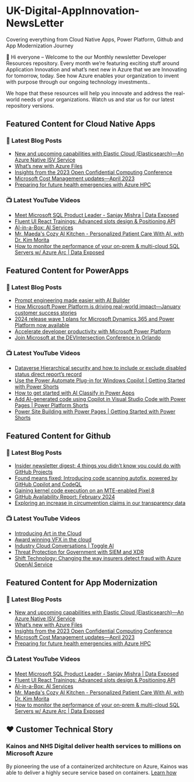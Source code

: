 # UK-Digital-AppInnovation-NewsLetter

Covering everything from Cloud Native Apps, Power Platform, Github and App Modernization Journey

👋 Hi everyone – Welcome to the our Monthly newsletter Developer Resources repository. Every month we’re featuring exciting stuff around Application Innovation and what’s next new in Azure that we are Innovating for tomorrow, today. See how Azure enables your organization to invent with purpose through our ongoing technology investments..


We hope that these resources will help you innovate and address the real-world needs of your organizations. Watch us and star us for our latest repository versions.

## Featured Content for Cloud Native Apps


### 📝 Latest Blog Posts

    
<!-- BLOGCNA:START -->
- [New and upcoming capabilities with Elastic Cloud (Elasticsearch)—An Azure Native ISV Service](https://azure.microsoft.com/blog/new-and-upcoming-capabilities-with-elastic-cloud-elasticsearch-an-azure-native-isv-service/)
- [What’s new with Azure Files](https://azure.microsoft.com/blog/what-s-new-with-azure-files/)
- [Insights from the 2023 Open Confidential Computing Conference](https://azure.microsoft.com/blog/insights-from-the-2023-open-confidential-computing-conference/)
- [Microsoft Cost Management updates—April 2023](https://azure.microsoft.com/blog/microsoft-cost-management-updates-april-2023/)
- [Preparing for future health emergencies with Azure HPC ](https://azure.microsoft.com/blog/preparing-for-future-health-emergencies-with-azure-hpc/)
<!-- BLOGCNA:END -->

### 📺 Latest YouTube Videos

 
<!-- YOUTUBECNA:START -->
- [Meet Microsoft SQL Product Leader - Sanjay Mishra | Data Exposed](https://www.youtube.com/watch?v=4cYIll-U6ms)
- [Fluent UI React Trainings: Advanced slots design &amp; Positioning API](https://www.youtube.com/watch?v=DfG0VZKXcL4)
- [AI-in-a-Box: AI Services](https://www.youtube.com/watch?v=i7_G1bNad3A)
- [Mr. Maeda&#39;s Cozy AI Kitchen - Personalized Patient Care With AI, with Dr. Kim Morita](https://www.youtube.com/watch?v=_LvN25p3tBI)
- [How to monitor the performance of your on-prem &amp; multi-cloud SQL Servers w/ Azure Arc | Data Exposed](https://www.youtube.com/watch?v=ggemofZDg_Q)
<!-- YOUTUBECNA:END -->

##  Featured Content for PowerApps
### 📝 Latest Blog Posts
<!-- BLOGPOWER:START -->
- [Prompt engineering made easier with AI Builder](https://powerapps.microsoft.com/en-us/blog/prompt-engineering-made-easier-with-ai-builder/)
- [How Microsoft Power Platform is driving real-world impact—January customer success stories](https://www.microsoft.com/en-us/power-platform/blog/2024/02/12/how-microsoft-power-platform-is-driving-real-world-impact-january-customer-success-stories/)
- [2024 release wave 1 plans for Microsoft Dynamics 365 and Power Platform now available](https://cloudblogs.microsoft.com/dynamics365/bdm/2024/01/25/2024-release-wave-1-plans-for-microsoft-dynamics-365-and-power-platform-now-available/)
- [Accelerate developer productivity with Microsoft Power Platform](https://powerapps.microsoft.com/en-us/blog/accelerate-developer-productivity-with-microsoft-power-platform/)
- [Join Microsoft at the DEVIntersection Conference in Orlando](https://powerapps.microsoft.com/en-us/blog/join-microsoft-the-devintersection-conference-in-orlando/)
<!-- BLOGPOWER:END -->
 ### 📺 Latest YouTube Videos
    
<!-- YOUTUBEPOWER:START -->
- [Dataverse Hierarchical security and how to include or exclude disabled status direct report’s record](https://www.youtube.com/watch?v=EpUru3MA1kY)
- [Use the Power Automate Plug-in for Windows Copilot | Getting Started with Power Shorts](https://www.youtube.com/watch?v=xDj2lh7mQCw)
- [How to get started with AI Classify in Power Apps](https://www.youtube.com/watch?v=UvNJSr6jncU)
- [Add AI-generated code using Copilot in Visual Studio Code with Power Pages | Power Platform Shorts](https://www.youtube.com/watch?v=OldCDObeipA)
- [Power Site Building with Power Pages | Getting Started with Power Shorts](https://www.youtube.com/watch?v=6X2v0cubh-g)
<!-- YOUTUBEPOWER:END -->

##  Featured Content for Github
### 📝 Latest Blog Posts
<!-- BLOGGITHUB:START -->
- [Insider newsletter digest: 4 things you didn&#8217;t know you could do with GitHub Projects](https://github.blog/2024-03-21-insider-newsletter-digest-4-things-you-didnt-know-you-could-do-with-github-projects/)
- [Found means fixed: Introducing code scanning autofix, powered by GitHub Copilot and CodeQL](https://github.blog/2024-03-20-found-means-fixed-introducing-code-scanning-autofix-powered-by-github-copilot-and-codeql/)
- [Gaining kernel code execution on an MTE-enabled Pixel 8](https://github.blog/2024-03-18-gaining-kernel-code-execution-on-an-mte-enabled-pixel-8/)
- [GitHub Availability Report: February 2024](https://github.blog/2024-03-13-github-availability-report-february-2024/)
- [Exploring an increase in circumvention claims in our transparency data](https://github.blog/2024-03-07-exploring-an-increase-in-circumvention-claims-in-our-transparency-data/)
<!-- BLOGGITHUB:END -->
### 📺 Latest YouTube Videos
<!-- YOUTUBEGITHUB:START -->
- [Introducing Art in the Cloud](https://www.youtube.com/watch?v=Kr49z3fYW2A)
- [Award winning VFX in the cloud](https://www.youtube.com/watch?v=N7UkzyWOm4Y)
- [Industry Cloud Conversations | Toggle AI](https://www.youtube.com/watch?v=PCRXr2MCdbw)
- [Threat Protection for Government with SIEM and XDR](https://www.youtube.com/watch?v=20GS7s5TjcQ)
- [Shift Technology: Changing the way insurers detect fraud with Azure OpenAI Service](https://www.youtube.com/watch?v=kdcDRCNT1-w)
<!-- YOUTUBEGITHUB:END -->
##  Featured Content for App Modernization
### 📝 Latest Blog Posts
<!-- BLOGAPPMOD:START -->
- [New and upcoming capabilities with Elastic Cloud (Elasticsearch)—An Azure Native ISV Service](https://azure.microsoft.com/blog/new-and-upcoming-capabilities-with-elastic-cloud-elasticsearch-an-azure-native-isv-service/)
- [What’s new with Azure Files](https://azure.microsoft.com/blog/what-s-new-with-azure-files/)
- [Insights from the 2023 Open Confidential Computing Conference](https://azure.microsoft.com/blog/insights-from-the-2023-open-confidential-computing-conference/)
- [Microsoft Cost Management updates—April 2023](https://azure.microsoft.com/blog/microsoft-cost-management-updates-april-2023/)
- [Preparing for future health emergencies with Azure HPC ](https://azure.microsoft.com/blog/preparing-for-future-health-emergencies-with-azure-hpc/)
<!-- BLOGAPPMOD:END -->
### 📺 Latest YouTube Videos
<!-- YOUTUBEAPPMOD:START -->
- [Meet Microsoft SQL Product Leader - Sanjay Mishra | Data Exposed](https://www.youtube.com/watch?v=4cYIll-U6ms)
- [Fluent UI React Trainings: Advanced slots design &amp; Positioning API](https://www.youtube.com/watch?v=DfG0VZKXcL4)
- [AI-in-a-Box: AI Services](https://www.youtube.com/watch?v=i7_G1bNad3A)
- [Mr. Maeda&#39;s Cozy AI Kitchen - Personalized Patient Care With AI, with Dr. Kim Morita](https://www.youtube.com/watch?v=_LvN25p3tBI)
- [How to monitor the performance of your on-prem &amp; multi-cloud SQL Servers w/ Azure Arc | Data Exposed](https://www.youtube.com/watch?v=ggemofZDg_Q)
<!-- YOUTUBEAPPMOD:END -->


## ♥️ Customer Technical Story 

### Kainos and NHS Digital deliver health services to millions on Microsoft Azure

By pioneering the use of a containerized architecture on Azure, Kainos was able to deliver a highly secure service based on containers. [Learn how](https://customers.microsoft.com/en-us/story/1368348549535774520-kainos-and-nhs-digital-deliver-health-services-to-millions-on-microsoft-azure)

